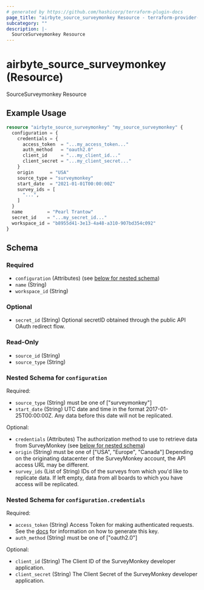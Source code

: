 ```yaml
---
# generated by https://github.com/hashicorp/terraform-plugin-docs
page_title: "airbyte_source_surveymonkey Resource - terraform-provider-airbyte"
subcategory: ""
description: |-
  SourceSurveymonkey Resource
---
```


# airbyte_source_surveymonkey (Resource)

SourceSurveymonkey Resource

## Example Usage

```terraform
resource "airbyte_source_surveymonkey" "my_source_surveymonkey" {
  configuration = {
    credentials = {
      access_token  = "...my_access_token..."
      auth_method   = "oauth2.0"
      client_id     = "...my_client_id..."
      client_secret = "...my_client_secret..."
    }
    origin      = "USA"
    source_type = "surveymonkey"
    start_date  = "2021-01-01T00:00:00Z"
    survey_ids = [
      "...",
    ]
  }
  name         = "Pearl Trantow"
  secret_id    = "...my_secret_id..."
  workspace_id = "b8955d41-3e13-4a48-a310-907bd354c092"
}
```

<!-- schema generated by tfplugindocs -->
## Schema

### Required

- `configuration` (Attributes) (see [below for nested schema](#nestedatt--configuration))
- `name` (String)
- `workspace_id` (String)

### Optional

- `secret_id` (String) Optional secretID obtained through the public API OAuth redirect flow.

### Read-Only

- `source_id` (String)
- `source_type` (String)

<a id="nestedatt--configuration"></a>
### Nested Schema for `configuration`

Required:

- `source_type` (String) must be one of ["surveymonkey"]
- `start_date` (String) UTC date and time in the format 2017-01-25T00:00:00Z. Any data before this date will not be replicated.

Optional:

- `credentials` (Attributes) The authorization method to use to retrieve data from SurveyMonkey (see [below for nested schema](#nestedatt--configuration--credentials))
- `origin` (String) must be one of ["USA", "Europe", "Canada"]
Depending on the originating datacenter of the SurveyMonkey account, the API access URL may be different.
- `survey_ids` (List of String) IDs of the surveys from which you'd like to replicate data. If left empty, data from all boards to which you have access will be replicated.

<a id="nestedatt--configuration--credentials"></a>
### Nested Schema for `configuration.credentials`

Required:

- `access_token` (String) Access Token for making authenticated requests. See the <a href="https://docs.airbyte.io/integrations/sources/surveymonkey">docs</a> for information on how to generate this key.
- `auth_method` (String) must be one of ["oauth2.0"]

Optional:

- `client_id` (String) The Client ID of the SurveyMonkey developer application.
- `client_secret` (String) The Client Secret of the SurveyMonkey developer application.


